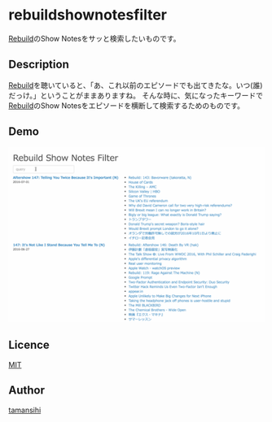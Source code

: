 # rebuildshownotesfilter

[Rebuild](http://rebuild.fm)のShow Notesをサッと検索したいものです。

## Description
[Rebuild](http://rebuild.fm)を聴いていると、「あ、これ以前のエピソードでも出てきたな。いつ(誰)だっけ。」ということがままありますね。
そんな時に、気になったキーワードで[Rebuild](http://rebuild.fm)のShow Notesをエピソードを横断して検索するためのものです。

## Demo
![Demo](./demo.gif)

## Licence

[MIT](https://github.com/tcnksm/tool/blob/master/LICENCE)

## Author

[tamansihi](https://github.com/tamansihi)

